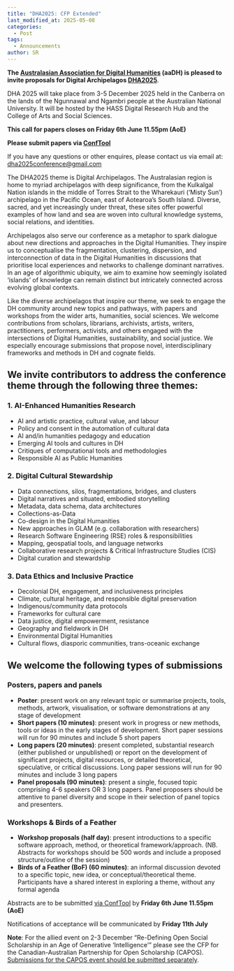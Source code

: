 ```yaml
---
title: "DHA2025: CFP Extended"
last_modified_at: 2025-05-08
categories:
  - Post
tags:
  - Announcements
author: SR
---
```



**The [Australasian Association for Digital Humanities](https://aadh.au/) (aaDH) is pleased to invite proposals for Digital Archipelagos [DHA2025](https://dha25.org/)**.

DHA 2025 will take place from 3-5 December 2025 held in the Canberra on the lands of the Ngunnawal and Ngambri people at the Australian National University. It will be hosted by the HASS Digital Research Hub and the College of Arts and Social Sciences.

**This call for papers closes on Friday 6th June 11.55pm (AoE)**

**Please submit papers via [ConfTool](https://www.conftool.org/dha2025/)**

If you have any questions or other enquires, please contact us via email at: <dha2025conference@gmail.com> 

The DHA2025 theme is Digital Archipelagos. The Australasian region is home to myriad archipelagos with deep significance, from the Kulkalgal Nation islands in the middle of Torres Strait to the Wharekauri (‘Misty Sun’) archipelago in the Pacific Ocean, east of Aotearoa’s South Island. Diverse, sacred, and yet increasingly under threat, these sites offer powerful examples of how land and sea are woven into cultural knowledge systems, social relations, and identities.

Archipelagos also serve our conference as a metaphor to spark dialogue about new directions and approaches in the Digital Humanities. They inspire us to conceptualise the fragmentation, clustering, dispersion, and interconnection of data in the Digital Humanities in discussions that prioritise local experiences and networks to challenge dominant narratives. In an age of algorithmic ubiquity, we aim to examine how seemingly isolated ‘islands’ of knowledge can remain distinct but intricately connected across evolving global contexts.

Like the diverse archipelagos that inspire our theme, we seek to engage the DH community around new topics and pathways, with papers and workshops from the wider arts, humanities, social sciences. We welcome contributions from scholars, librarians, archivists, artists, writers, practitioners, performers, activists, and others engaged with the intersections of Digital Humanities, sustainability, and social justice. We especially encourage submissions that propose novel, interdisciplinary frameworks and methods in DH and cognate fields.

## We invite contributors to address the conference theme through the following three themes:

### 1. AI-Enhanced Humanities Research
- AI and artistic practice, cultural value, and labour
- Policy and consent in the automation of cultural data
- AI and/in humanities pedagogy and education
- Emerging AI tools and cultures in DH
- Critiques of computational tools and methodologies
- Responsible AI as Public Humanities
  
### 2. Digital Cultural Stewardship
- Data connections, silos, fragmentations, bridges, and clusters
- Digital narratives and situated, embodied storytelling
- Metadata, data schema, data architectures
- Collections-as-Data
- Co-design in the Digital Humanities
- New approaches in GLAM (e.g. collaboration with researchers)
- Research Software Engineering (RSE) roles & responsibilities
- Mapping, geospatial tools, and language networks
- Collaborative research projects & Critical Infrastructure Studies (CIS)
- Digital curation and stewardship
  
### 3. Data Ethics and Inclusive Practice
- Decolonial DH, engagement, and inclusiveness principles
- Climate, cultural heritage, and responsible digital preservation
- Indigenous/community data protocols
- Frameworks for cultural care
- Data justice, digital empowerment, resistance
- Geography and fieldwork in DH
- Environmental Digital Humanities
- Cultural flows, diasporic communities, trans-oceanic exchange

## We welcome the following types of submissions

### Posters, papers and panels
- **Poster**: present work on any relevant topic or summarise projects, tools, methods, artwork, visualisation, or software demonstrations at any stage of development
- **Short papers (10 minutes)**: present work in progress or new methods, tools or ideas in the early stages of development. Short paper sessions will run for 90 minutes and include 5 short papers
- **Long papers (20 minutes)**: present completed, substantial research (either published or unpublished) or report on the development of significant projects, digital resources, or detailed theoretical, speculative, or critical discussions. Long paper sessions will run for 90 minutes and include 3 long papers
- **Panel proposals (90 minutes)**: present a single, focused topic comprising 4-6 speakers OR 3 long papers. Panel proposers should be attentive to panel diversity and scope in their selection of panel topics and presenters.

### Workshops & Birds of a Feather
- **Workshop proposals (half day)**: present introductions to a specific software approach, method, or theoretical framework/approach. (NB. Abstracts for workshops should be 500 words and include a proposed structure/outline of the session)
- **Birds of a Feather (BoF) (60 minutes)**: an informal discussion devoted to a specific topic, new idea, or conceptual/theoretical theme. Participants have a shared interest in exploring a theme, without any formal agenda

Abstracts are to be submitted [via ConfTool](https://www.conftool.org/dha2025/) by **Friday 6th June 11.55pm (AoE)**

Notifications of acceptance will be communicated by **Friday 11th July**

**Note**: For the allied event on 2-3 December “Re-Defining Open Social Scholarship in an Age of Generative ‘Intelligence’” please see the CFP for the Canadian-Australian Partnership for Open Scholarship (CAPOS). [Submissions for the CAPOS event should be submitted separately](https://inke.ca/re-defining-open-social-scholarship-in-an-age-of-generative-intelligence/).
